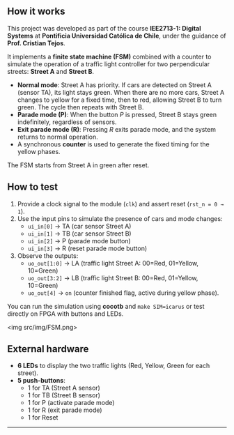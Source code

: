 <!---

This file is used to generate your project datasheet. Please fill in the information below and delete any unused
sections.

You can also include images in this folder and reference them in the markdown. Each image must be less than
512 kb in size, and the combined size of all images must be less than 1 MB.
-->

## How it works
This project was developed as part of the course **IEE2713-1: Digital Systems** at **Pontificia Universidad Católica de Chile**, under the guidance of **Prof. Cristian Tejos**. 

It implements a **finite state machine (FSM)** combined with a counter to simulate the operation of a traffic light controller for two perpendicular streets: **Street A** and **Street B**.  

- **Normal mode**: Street A has priority. If cars are detected on Street A (sensor TA), its light stays green. When there are no more cars, Street A changes to yellow for a fixed time, then to red, allowing Street B to turn green. The cycle then repeats with Street B.  
- **Parade mode (P)**: When the button *P* is pressed, Street B stays green indefinitely, regardless of sensors.  
- **Exit parade mode (R)**: Pressing *R* exits parade mode, and the system returns to normal operation.  
- A synchronous **counter** is used to generate the fixed timing for the yellow phases.  

The FSM starts from Street A in green after reset.  


## How to test


1. Provide a clock signal to the module (`clk`) and assert reset (`rst_n = 0 → 1`).  
2. Use the input pins to simulate the presence of cars and mode changes:  
   - `ui_in[0]` → TA (car sensor Street A)  
   - `ui_in[1]` → TB (car sensor Street B)  
   - `ui_in[2]` → P (parade mode button)  
   - `ui_in[3]` → R (reset parade mode button)  
3. Observe the outputs:  
   - `uo_out[1:0]` → LA (traffic light Street A: 00=Red, 01=Yellow, 10=Green)  
   - `uo_out[3:2]` → LB (traffic light Street B: 00=Red, 01=Yellow, 10=Green)  
   - `uo_out[4]`   → `on` (counter finished flag, active during yellow phase).  

You can run the simulation using **cocotb** and `make SIM=icarus` or test directly on FPGA with buttons and LEDs.  

<img src/img/FSM.png>


## External hardware

- **6 LEDs** to display the two traffic lights (Red, Yellow, Green for each street).  
- **5 push-buttons**:  
  - 1 for TA (Street A sensor)  
  - 1 for TB (Street B sensor)  
  - 1 for P (activate parade mode)  
  - 1 for R (exit parade mode)  
  - 1 for Reset  

---
